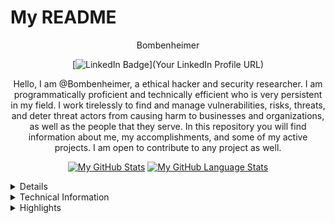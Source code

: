 # My README

<div id="header" align="center">
  Bombenheimer

  [![LinkedIn Badge](https://img.shields.io/badge/LinkedIn-blue?style=for-the-badge&logo=linkedin&logoColor=white)](Your LinkedIn Profile URL)

  Hello, I am @Bombenheimer, a ethical hacker and security researcher. I am programmatically proficient and technically efficient who is very persistent in my field. I work tirelessly to find and manage vulnerabilities, risks, threats, and deter threat actors from causing harm to businesses and organizations, as well as the people that they serve. In this repository you will find information about me, my accomplishments, and some of my active projects. I am open to contribute to any project as well.

  [![My GitHub Stats](https://github-readme-stats.vercel.app/api/?username=bombenheimer&count_private=true&theme=tokyonight&showicons=true)]()
[![My GitHub Language Stats](https://github-readme-stats.vercel.app/api/top-langs/?username=bombenheimer&langs_count=5&theme=tokyonight)]()
</div>

<details>
<summary> Details </summary>
  <ul>
    <li>Age: 19</li>
    <li>Country: United States </li>
    <li>Education: University of North Florida</li>
  </ul>
</details>

<details>
<summary> Technical Information </summary>
  <ul>
    <li>Programming Languages: Python, Bash, C</li>
    <li>Linux Distributions Used: Kali, Mint, Ubuntu</li>
  </ul>
</details>

<details>
<summary> Highlights </summary>
  <ul>
    <li>Project(s): <strong><a href="https://github.com/Bombenheimer/Aliencrypt">Aliencrypt</a></strong></li>
    <li>Participated in the 2023 NCAE Cybergames CTF and finished in <strong><a href="https://github.com/Bombenheimer/Bombenheimer/blob/main/Outside%20Experience/Competitions/NCAE-Cybergames-Final.jpg">2nd Place</a></strong></li>
  </ul>
</details>

